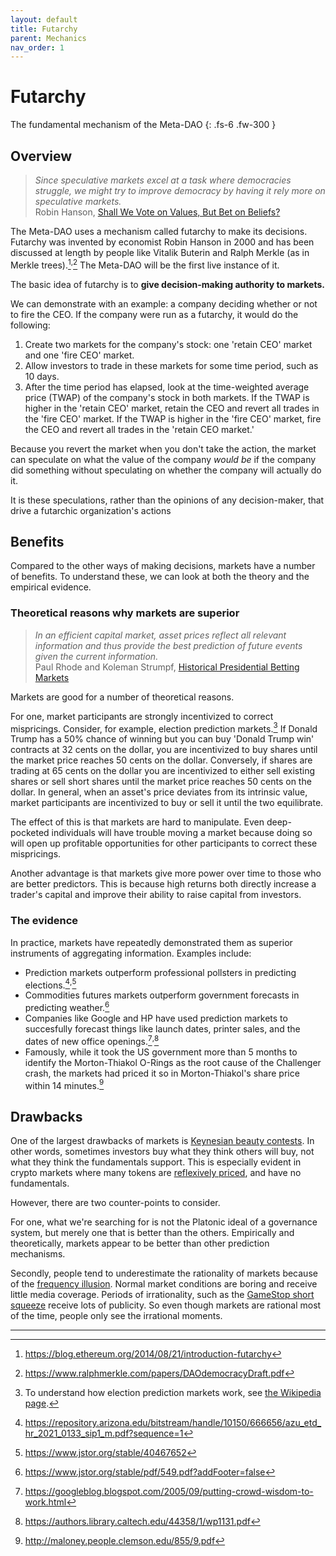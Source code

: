 ```yaml
---
layout: default
title: Futarchy
parent: Mechanics
nav_order: 1
---
```


# Futarchy

The fundamental mechanism of the Meta-DAO
{: .fs-6 .fw-300 }

## Overview

> *Since speculative markets excel at a task where democracies struggle, we might try to
> improve democracy by having it rely more on speculative markets.*\
> Robin Hanson, [Shall We Vote on Values, But Bet on Beliefs?](http://hanson.gmu.edu/futarchy2013.pdf)

The Meta-DAO uses a mechanism called futarchy to make its decisions. Futarchy
was invented by economist Robin Hanson in 2000 and has been discussed at length
by people like Vitalik Buterin and Ralph Merkle (as in Merkle trees).[^1]<sup>,</sup>[^2]
The Meta-DAO will be the first live instance of it.

The basic idea of futarchy is to **give decision-making authority to markets.**

We can demonstrate with an example: a company deciding whether or not to fire
the CEO. If the company were run as a futarchy, it would do the following:
1. Create two markets for the company's stock: one 'retain CEO' market and one
'fire CEO' market.
2. Allow investors to trade in these markets for some time period, such as 10 days.
3. After the time period has elapsed, look at the time-weighted average price (TWAP)
of the company's stock in both markets. If the TWAP is higher in the 'retain CEO' market,
retain the CEO and revert all trades in the 'fire CEO' market. If the TWAP is 
higher in the 'fire CEO' market, fire the CEO and revert all trades in the 'retain
CEO market.'

Because you revert the market when you don't take the action, the market can
speculate on what the value of the company *would be* if the company did something
without speculating on whether the company will actually do it.

It is these speculations, rather than the opinions of any decision-maker, 
that drive a futarchic organization's actions

## Benefits

Compared to the other ways of making decisions, markets have a number of benefits.
To understand these, we can look at both the theory and the empirical evidence.

### Theoretical reasons why markets are superior

> *In an efficient capital market, asset prices reflect all relevant information
> and thus provide the best prediction of future events given the current information.*\
> Paul Rhode and Koleman Strumpf, [Historical Presidential Betting Markets](https://users.wfu.edu/strumpks/papers/JEP_2004.pdf)

Markets are good for a number of theoretical reasons.

For one, market participants are strongly incentivized to correct mispricings.
Consider, for example, election prediction markets.[^3] If Donald Trump has a 50%
chance of winning but you can buy 'Donald Trump win' contracts at 32 cents on the
dollar, you are incentivized to buy shares until the market price reaches 
50 cents on the dollar. Conversely,
if shares are trading at 65 cents on the dollar you are incentivized to either
sell existing shares or sell short shares until the market price reaches 50 cents
on the dollar. In general, when an asset's price deviates from its intrinsic value, market
participants are incentivized to buy or sell it until the two equilibrate.

The effect of this is that markets are hard to manipulate. Even deep-pocketed
individuals will have trouble moving a market because doing so will open up 
profitable opportunities for other participants to correct these mispricings.

Another advantage is that markets give more power over time to those who are 
better predictors. This is because high returns both directly increase a trader's
capital and improve their ability to raise capital from investors.

### The evidence

In practice, markets have repeatedly demonstrated them as superior instruments
of aggregating information. Examples include:
- Prediction markets outperform professional pollsters
in predicting elections.[^4]<sup>,</sup>[^5]
- Commodities futures markets outperform government forecasts
in predicting weather.[^6]
- Companies like Google and HP have used prediction markets to succesfully forecast
things like launch dates, printer sales, and the dates of new office openings.[^7]<sup>,</sup>[^8]
- Famously, while it took the US government more than 5 months to
identify the Morton-Thiakol O-Rings as the root cause of the Challenger crash,
the markets had priced it so in Morton-Thiakol's share price within 14 minutes.[^9]

## Drawbacks

One of the largest drawbacks of markets is [Keynesian beauty contests](https://en.wikipedia.org/wiki/Keynesian_beauty_contest).
In other words, sometimes investors buy what they think others will buy, not what
they think the fundamentals support. This is especially evident in crypto markets
where many tokens are [reflexively priced](https://www.epsilonmgmt.com/blog/reflexivity/),
and have no fundamentals.

However, there are two counter-points to consider.

For one, what we're searching for is not the Platonic ideal of a governance system,
but merely one that is better than the others. Empirically and theoretically,
markets appear to be better than other prediction mechanisms.

Secondly, people tend to underestimate the rationality of markets because of
the [frequency illusion](https://en.wikipedia.org/wiki/Frequency_illusion).
Normal market conditions are boring and receive little media coverage. Periods
of irrationality, such as the [GameStop short squeeze](https://en.wikipedia.org/wiki/GameStop_short_squeeze)
receive lots of publicity. So even though markets are rational most of the time,
people only see the irrational moments.

----

[^1]: https://blog.ethereum.org/2014/08/21/introduction-futarchy
[^2]: https://www.ralphmerkle.com/papers/DAOdemocracyDraft.pdf
[^3]: To understand how election prediction markets work, see [the Wikipedia page](https://en.wikipedia.org/wiki/Election_stock_market).
[^4]: https://repository.arizona.edu/bitstream/handle/10150/666656/azu_etd_hr_2021_0133_sip1_m.pdf?sequence=1
[^5]: https://www.jstor.org/stable/40467652
[^6]: https://www.jstor.org/stable/pdf/549.pdf?addFooter=false
[^7]: https://googleblog.blogspot.com/2005/09/putting-crowd-wisdom-to-work.html
[^8]: https://authors.library.caltech.edu/44358/1/wp1131.pdf
[^9]: http://maloney.people.clemson.edu/855/9.pdf


